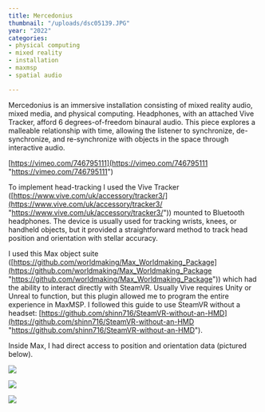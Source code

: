 ```yaml
---
title: Mercedonius
thumbnail: "/uploads/dsc05139.JPG"
year: "2022"
categories:
- physical computing
- mixed reality
- installation
- maxmsp
- spatial audio

---
```

Mercedonius is an immersive installation consisting of mixed reality audio, mixed media, and physical computing. Headphones, with an attached Vive Tracker, afford 6 degrees-of-freedom binaural audio. This piece explores a malleable relationship with time, allowing the listener to synchronize, de-synchronize, and re-synchronize with objects in the space through interactive audio.

[https://vimeo.com/746795111](https://vimeo.com/746795111 "https://vimeo.com/746795111")

To implement head-tracking I used the Vive Tracker ([https://www.vive.com/uk/accessory/tracker3/](https://www.vive.com/uk/accessory/tracker3/ "https://www.vive.com/uk/accessory/tracker3/")) mounted to Bluetooth headphones. The device is usually used for tracking wrists, knees, or handheld objects, but it provided a straightforward method to track head position and orientation with stellar accuracy.

I used this Max object suite ([https://github.com/worldmaking/Max_Worldmaking_Package](https://github.com/worldmaking/Max_Worldmaking_Package "https://github.com/worldmaking/Max_Worldmaking_Package")) which had the ability to interact directly with SteamVR. Usually Vive requires Unity or Unreal to function, but this plugin allowed me to program the entire experience in MaxMSP. I followed this guide to use SteamVR without a headset: [https://github.com/shinn716/SteamVR-without-an-HMD](https://github.com/shinn716/SteamVR-without-an-HMD "https://github.com/shinn716/SteamVR-without-an-HMD").

Inside Max, I had direct access to position and orientation data (pictured below).

![](/uploads/cover.jpg)

![](/uploads/floorplan.jpg)

![](/uploads/dsc05123.JPG)
